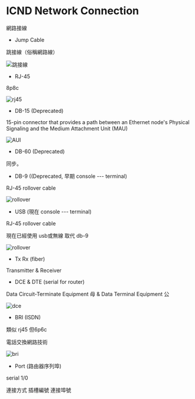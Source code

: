 # ICND Network Connection
網路接線

* Jump Cable 

跳接線（俗稱網路線）

![跳接線](http://www.wondernet.com.tw/upload/PD/IMAGE_302_1.GIF)

* RJ-45

8p8c

![rj45](https://upload.wikimedia.org/wikipedia/commons/thumb/3/36/Rj45plug-8p8c.png/480px-Rj45plug-8p8c.png)

* DB-15 (Deprecated)

15-pin connector that provides a path between an Ethernet node's Physical Signaling and the Medium Attachment Unit (MAU)

![AUI](https://upload.wikimedia.org/wikipedia/commons/thumb/0/0e/AUI_connector_on_DEC_EtherWorks_LC_%28DE100%29.jpg/440px-AUI_connector_on_DEC_EtherWorks_LC_%28DE100%29.jpg)

* DB-60 (Deprecated)

同步。

* DB-9 ((Deprecated, 早期 console --- terminal) 

RJ-45 rollover cable

![rollover](https://www.jannet.hk/content/public/upload/console/03.png)

* USB (現在 console --- terminal)

RJ-45 rollover cable

現在已經使用 usb或無線 取代 db-9

![rollover](https://www.jannet.hk/content/public/upload/console/03.png)

* Tx Rx (fiber)

Transmitter & Receiver


* DCE & DTE (serial for router)

Data Circuit-Terminate Equipment 母 & Data Terminal Equipment 公

![dce](https://upload.wikimedia.org/wikipedia/commons/thumb/e/ef/Terminaladapter_X.21.jpg/440px-Terminaladapter_X.21.jpg)

* BRI (ISDN)

類似 rj45 但6p6c

電話交換網路技術

![bri](https://upload.wikimedia.org/wikipedia/commons/thumb/2/29/T-Concept-ISDN.jpg/440px-T-Concept-ISDN.jpg)

* Port (路由器序列埠)

serial 1/0 

連接方式 插槽編號 連接埠號


